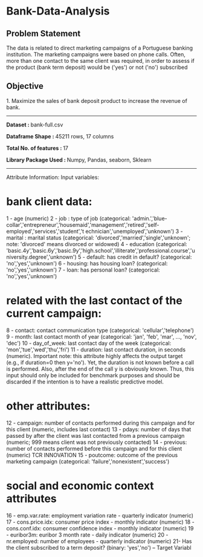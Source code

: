 # Bank-Data-Analysis

<h2> Problem Statement </h2>

The data is related to direct marketing campaigns of a Portuguese banking institution. The marketing campaigns were based on phone calls. Often, more than one contact to the same client was required, in order to assess if the product (bank term deposit) would be ('yes') or not ('no') subscribed 

<h2> Objective </h2>
1. Maximize the sales of bank deposit product to increase the revenue of bank.
<hr>


<b> Dataset : </b>	bank-full.csv

<b> Dataframe Shape :	</b> 45211 rows, 17 columns

<b> Total No. of features	: </b> 17

<b> Library Package Used	: </b> Numpy, Pandas, seaborn, Sklearn
<hr>

Attribute Information:
Input variables:
# bank client data:
1 - age (numeric)
2 - job : type of job (categorical:
'admin.','blue-collar','entrepreneur','housemaid','management','retired','self-employed','services','student','t
echnician','unemployed','unknown')
3 - marital : marital status (categorical: 'divorced','married','single','unknown'; note: 'divorced' means
divorced or widowed)
4 - education (categorical:
'basic.4y','basic.6y','basic.9y','high.school','illiterate','professional.course','university.degree','unknown')
5 - default: has credit in default? (categorical: 'no','yes','unknown')
6 - housing: has housing loan? (categorical: 'no','yes','unknown')
7 - loan: has personal loan? (categorical: 'no','yes','unknown')
# related with the last contact of the current campaign:
8 - contact: contact communication type (categorical: 'cellular','telephone')
9 - month: last contact month of year (categorical: 'jan', 'feb', 'mar', ..., 'nov', 'dec')
10 - day_of_week: last contact day of the week (categorical: 'mon','tue','wed','thu','fri')
11 - duration: last contact duration, in seconds (numeric). Important note: this attribute highly affects the
output target (e.g., if duration=0 then y='no'). Yet, the duration is not known before a call is performed.
Also, after the end of the call y is obviously known. Thus, this input should only be included for benchmark
purposes and should be discarded if the intention is to have a realistic predictive model.
# other attributes:
12 - campaign: number of contacts performed during this campaign and for this client (numeric, includes
last contact)
13 - pdays: number of days that passed by after the client was last contacted from a previous campaign
(numeric; 999 means client was not previously contacted)
14 - previous: number of contacts performed before this campaign and for this client (numeric)
TCR INNOVATION 
15 - poutcome: outcome of the previous marketing campaign (categorical: 'failure','nonexistent','success')
# social and economic context attributes
16 - emp.var.rate: employment variation rate - quarterly indicator (numeric)
17 - cons.price.idx: consumer price index - monthly indicator (numeric)
18 - cons.conf.idx: consumer confidence index - monthly indicator (numeric)
19 - euribor3m: euribor 3 month rate - daily indicator (numeric)
20 - nr.employed: number of employees - quarterly indicator (numeric)
21- Has the client subscribed to a term deposit? (binary: 'yes','no') – Target Variabl
